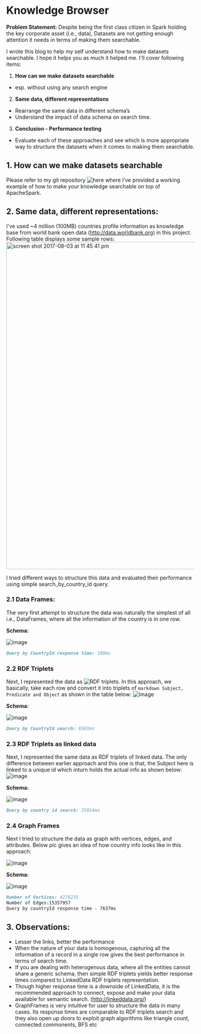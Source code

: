 # Knowledge Browser
**Problem Statement:** Despite being the first class citizen in Spark holding the key corporate asset (i.e., data), Datasets are not getting enough attention it needs in terms of making them searchable.

I wrote this blog to help my self understand how to make datasets searchable. I hope it helps you as much it helped me. I'll cover following items:
1. **How can we make datasets searchable** 
  - esp. without using any search engine
2. **Same data, different representations**
  - Rearrange the same data in different schema’s 
  - Understand the impact of data schema on search time.
3. **Conclusion - Performance testing**
- Evaluate each of these approaches and see which is more appropriate way to structure the datasets when it comes to making them searchable.

## 1. How can we make datasets searchable
Please refer to my git repository ![here](https://github.com/spoddutur/graph-knowledge-browser) where I’ve provided a working example of how to make your knowledge searchable on top of ApacheSpark.

## 2. Same data, different representations:
I've used ~4 million (100MB) countries profile information as knowledge base from world bank open data (http://data.worldbank.org) in this project. Following table displays some sample rows:
<img width="873" alt="screen shot 2017-08-03 at 11 45 41 pm" src="https://user-images.githubusercontent.com/22542670/28936625-e4cf32e4-78a5-11e7-99f6-cdec6b93ce71.png">

 I tried different ways to structure this data and evaluated their performance using simple search_by_country_id query.

### 2.1 Data Frames:
The very first attempt to structure the data was naturally the simplest of all  i.e., DataFrames, where all the information of the country is in one row.

**Schema:**

![image](https://user-images.githubusercontent.com/22542670/31138340-bccdb67e-a88b-11e7-9063-e49fb4cde06a.png)

```markdown
Query by CountryId response time: 100ms
```

### 2.2 RDF Triplets
Next, I represented the data as ![RDF triplets](https://en.wikipedia.org/wiki/RDF_Schema). In this approach, we basically, take each row and convert it into triplets of ```markdown Subject, Predicate and Object``` as shown in the table below:
![image](https://user-images.githubusercontent.com/22542670/31138372-d8b7ade0-a88b-11e7-9056-ef7612282ed3.png)

**Schema:**

![image](https://user-images.githubusercontent.com/22542670/31138377-dd382ef8-a88b-11e7-82bf-56d243e618c3.png)

```markdown
Query by CountryId search: 6501ms
```

### 2.3 RDF Triplets as linked data
Next, I represented the same data as RDF triplets of linked data. The only difference between earlier approach and this one is that, the Subject here is linked to a unique id which inturn holds the actual info as shown below:
![image](https://user-images.githubusercontent.com/22542670/31138384-e7386940-a88b-11e7-91a1-e44fa2c4ee60.png)

**Schema:**

![image](https://user-images.githubusercontent.com/22542670/31138389-edefd58e-a88b-11e7-9f11-e97963793765.png)

```markdown
Query by country id search: 25014ms
```

### 2.4 Graph Frames
Next I tried to structure the data as graph with vertices, edges, and attributes. Below pic gives an idea of how country info looks like in this approach:

![image](https://user-images.githubusercontent.com/22542670/31138409-ff0178f0-a88b-11e7-8ca9-8b7306b60278.png)

**Schema:**

![image](https://user-images.githubusercontent.com/22542670/31138431-16117fea-a88c-11e7-95d4-bdea35e3ed84.png)

```markdown
Number of Vertices: 4278235
Number of Edges:15357957
Query by countryId response time - 7637ms
```

## 3. Observations:
- Lesser the links, better the performance
- When the nature of your data is homogenous, capturing all the information of a record in a single row gives the best performance in terms of search time.
- If you are dealing with heterogenous data, where all the entities cannot share a generic schema, then simple RDF triplets yields better response times compared to LinkedData RDF triplets representation.
- Though higher response time is a downside of LinkedData, it is the recommended approach to connect, expose and make your data available for semantic search. (http://linkeddata.org/)
- GraphFrames is very intuitive for user to structure the data in many cases. Its response times are comparable to RDF triplets search and they also open up doors to exploit graph algorithms like triangle count, connected commonents, BFS etc

